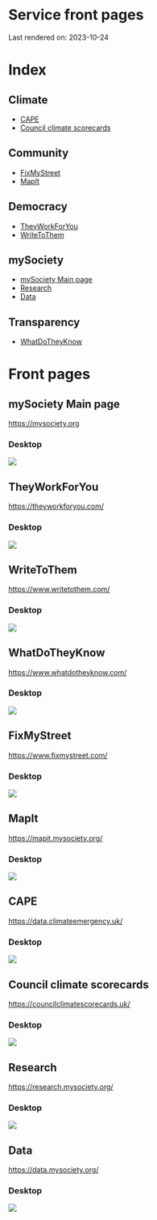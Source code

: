 
# Service front pages

Last rendered on: 2023-10-24

# Index

## Climate
- [CAPE](#cape)
- [Council climate scorecards](#council-climate-scorecards)

## Community
- [FixMyStreet](#fixmystreet)
- [MapIt](#mapit)

## Democracy
- [TheyWorkForYou](#theyworkforyou)
- [WriteToThem](#writetothem)

## mySociety
- [mySociety Main page](#mysociety-main-page)
- [Research](#research)
- [Data](#data)

## Transparency
- [WhatDoTheyKnow](#whatdotheyknow)


# Front pages



## mySociety Main page

https://mysociety.org

### Desktop

![](images/mysociety-org-full-length.png)




## TheyWorkForYou

https://theyworkforyou.com/

### Desktop

![](images/theyworkforyou-full-length.png)




## WriteToThem

https://www.writetothem.com/

### Desktop

![](images/writetothem-full-length.png)




## WhatDoTheyKnow

https://www.whatdotheyknow.com/

### Desktop

![](images/wdtk-full-length.png)




## FixMyStreet

https://www.fixmystreet.com/

### Desktop

![](images/fms-full-length.png)




## MapIt

https://mapit.mysociety.org/

### Desktop

![](images/mapit-full-length.png)




## CAPE

https://data.climateemergency.uk/

### Desktop

![](images/cape-full-length.png)




## Council climate scorecards

https://councilclimatescorecards.uk/

### Desktop

![](images/scorecards-full-length.png)




## Research

https://research.mysociety.org/

### Desktop

![](images/research-site-full-length.png)




## Data

https://data.mysociety.org/

### Desktop

![](images/data-portal-full-length.png)


